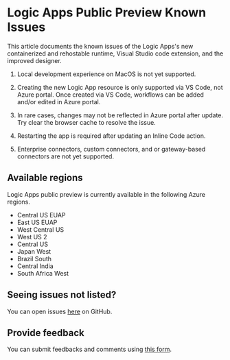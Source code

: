 # Logic Apps Public Preview Known Issues

This article documents the known issues of the Logic Apps's new containerized and rehostable runtime, Visual Studio code extension, and the improved designer.

1. Local development experience on MacOS is not yet supported.

1. Creating the new Logic App resource is only supported via VS Code, not Azure portal. Once created via VS Code, workflows can be added and/or edited in Azure portal.

1. In rare cases, changes may not be reflected in Azure portal after update. Try clear the browser cache to resolve the issue.

1. Restarting the app is required after updating an Inline Code action.

1. Enterprise connectors, custom connectors, and or gateway-based connectors are not yet supported.

## Available regions

Logic Apps public preview is currently available in the following Azure regions.

* Central US EUAP
* East US EUAP
* West Central US
* West US 2
* Central US
* Japan West
* Brazil South
* Central India
* South Africa West

## Seeing issues not listed?

You can open issues [here](https://github.com/Azure/logicapps/issues) on GitHub. 

## Provide feedback

You can submit feedbacks and comments using [this form](https://aka.ms/lafeedback).
